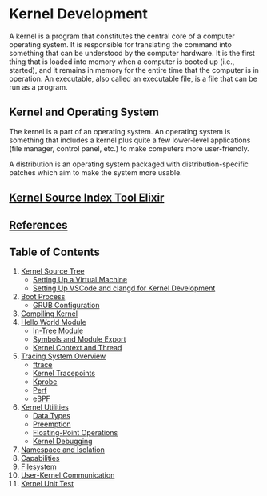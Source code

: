 # Kernel Development

A kernel is a program that constitutes the central core of a computer operating system. It is responsible for translating the command into something that can be understood by the computer hardware. It is the first thing that is loaded into memory when a computer is booted up (i.e., started), and it remains in memory for the entire time that the computer is in operation. An executable, also called an executable file, is a file that can be run as a program.

## Kernel and Operating System

The kernel is a part of an operating system. An operating system is something that includes a kernel plus quite a few lower-level applications (file manager, control panel, etc.) to make computers more user-friendly.

A distribution is an operating system packaged with distribution-specific patches which aim to make the system more usable.

## [Kernel Source Index Tool Elixir](https://elixir.bootlin.com)

## [References](./references/README.md)

## Table of Contents

1. [Kernel Source Tree](./notes/kernel-source/kernel-source-tree.md)
    - [Setting Up a Virtual Machine](./notes/kernel-source/setting-up-VM.md)
    - [Setting Up VSCode and clangd for Kernel Development](./notes/kernel-source/setting-up-vscode-and-clangd.md)
1. [Boot Process](./notes/kernel-source/boot-process.md)
    - [GRUB Configuration](./notes/kernel-source/GRUB-configuration.md)
1. [Compiling Kernel](./notes/kernel-source/compiling-kernel.md)
1. [Hello World Module](./notes/kernel-module/hello-world-module.md)
    - [In-Tree Module](./notes/kernel-module/in-tree-module.md)
    - [Symbols and Module Export](./notes/kernel-module/symbols-and-module-export.md)
    - [Kernel Context and Thread](./notes/kernel-module/kernel-context-and-thread.md)
1. [Tracing System Overview](./notes/kernel-trace/tracing-system-overview.md)
    - [ftrace](./notes/kernel-trace/ftrace.md)
    - [Kernel Tracepoints](./notes/kernel-trace/kernel-tracepoints.md)
    - [Kprobe](./notes/kernel-trace/kprobe.md)
    - [Perf](./notes/kernel-trace/perf.md)
    - [eBPF](./notes/kernel-trace/ebpf.md)
1. [Kernel Utilities](./notes/kernel-utilities/kernel-utilities.md)
    - [Data Types](./notes/kernel-utilities/data-types.md)
    - [Preemption](./notes/kernel-utilities/preemption.md)
    - [Floating-Point Operations](./notes/kernel-utilities/floating-point-operations.md)
    - [Kernel Debugging](./notes/kernel-utilities/kernel-debugging.md)
1. [Namespace and Isolation](./notes/kernel-isolation/namespace-and-isolation.md)
1. [Capabilities](./notes/kernel-isolation/capabilities.md)
1. [Filesystem](./notes/kernel-filesystem/filesystem.md)
1. [User-Kernel Communication](./notes/kernel-filesystem/user-kernel-communication.md)
1. [Kernel Unit Test](./notes/kernel-utilities/kunit.md)
